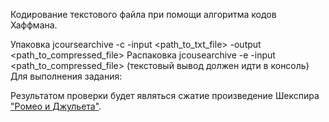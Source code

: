 Кодирование текстового файла при помощи алгоритма кодов Хаффмана.

Упаковка jcoursearchive -c -input <path_to_txt_file> -output <path_to_compressed_file>
Распаковка jcousearchive -e -input <path_to_compressed_file> (текстовый вывод должен идти в консоль)
Для выполнения задания:

Результатом проверки будет являться сжатие произведение Шекспира ["Ромео и Джульета"](./docs/romeo-and-juliet_Shakespeare.txt). 